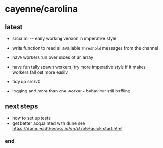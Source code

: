 # cayenne/carolina

## latest

 - src/a.ml -- early working version in imperative style
 - write function to read all available `Threshold` messages from the channel
 - have workers run over slices of an array
 - have fun tally spawn workers, try more imperative style if it makes workers fall out more easily

 - tidy up src/v0
 - logging and more than one worker - behaviour still baffling

## next steps


 - how to set up tests
 - get better acquainted with dune see https://dune.readthedocs.io/en/stable/quick-start.html



### end

